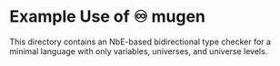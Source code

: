 # Example Use of ♾ mugen

This directory contains an NbE-based bidirectional type checker for a minimal language with only variables, universes, and universe levels.
